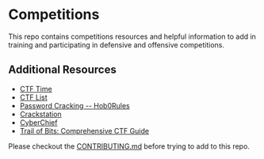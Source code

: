 # Competitions
This repo contains competitions resources and helpful information to add in training and participating in defensive and offensive competitions.

## Additional Resources
- [CTF Time](https://ctftime.org/)
- [CTF List](https://captf.com/practice-ctf/)
- [Password Cracking -- Hob0Rules](https://github.com/praetorian-inc/Hob0Rules)
- [Crackstation](https://crackstation.net/)
- [CyberChief](https://gchq.github.io/CyberChef/)
- [Trail of Bits: Comprehensive CTF Guide](https://trailofbits.github.io/ctf/)

Please checkout the [CONTRIBUTING.md](CONTRIBUTING.md) before trying to add to this repo.
